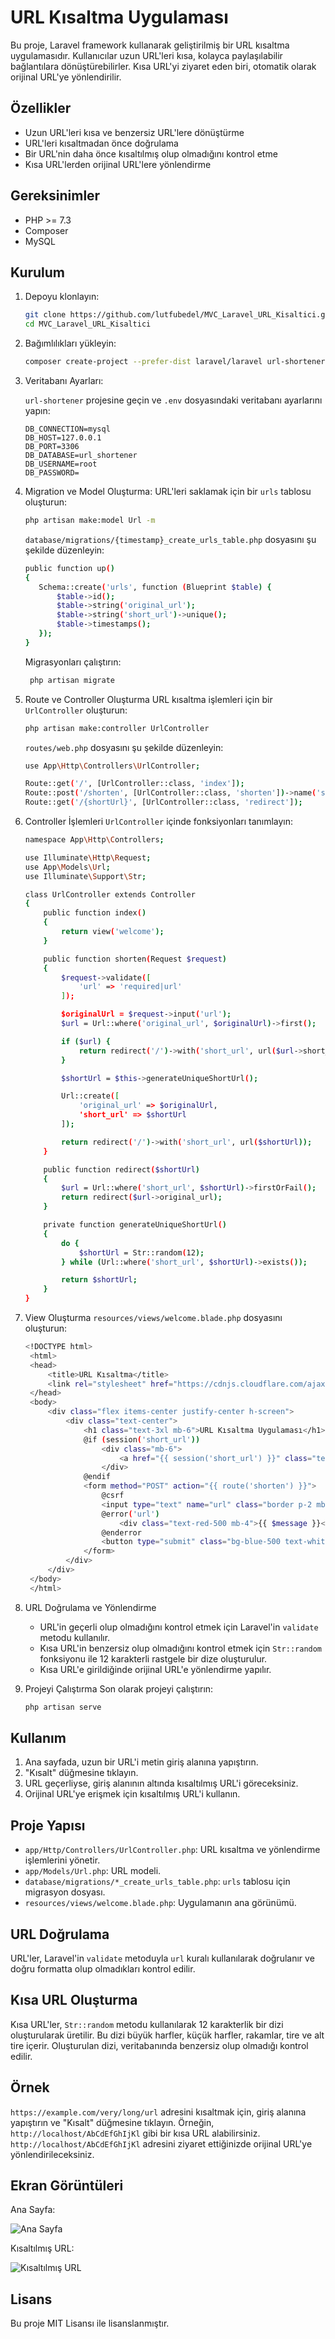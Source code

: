 # URL Kısaltma Uygulaması

Bu proje, Laravel framework kullanarak geliştirilmiş bir URL kısaltma uygulamasıdır. Kullanıcılar uzun URL'leri kısa, kolayca paylaşılabilir bağlantılara dönüştürebilirler. Kısa URL'yi ziyaret eden biri, otomatik olarak orijinal URL'ye yönlendirilir.

## Özellikler

- Uzun URL'leri kısa ve benzersiz URL'lere dönüştürme
- URL'leri kısaltmadan önce doğrulama
- Bir URL'nin daha önce kısaltılmış olup olmadığını kontrol etme
- Kısa URL'lerden orijinal URL'lere yönlendirme

## Gereksinimler

- PHP >= 7.3
- Composer
- MySQL

## Kurulum

1. Depoyu klonlayın:

    ```bash
    git clone https://github.com/lutfubedel/MVC_Laravel_URL_Kisaltici.git
    cd MVC_Laravel_URL_Kisaltici
    ```

2. Bağımlılıkları yükleyin:

    ```bash
    composer create-project --prefer-dist laravel/laravel url-shortener
    ```

3. Veritabanı Ayarları:

   `url-shortener`  projesine geçin ve `.env` dosyasındaki veritabanı ayarlarını yapın:

    ```env
    DB_CONNECTION=mysql
    DB_HOST=127.0.0.1
    DB_PORT=3306
    DB_DATABASE=url_shortener
    DB_USERNAME=root
    DB_PASSWORD=
    ```

4. Migration ve Model Oluşturma:
    URL'leri saklamak için bir  `urls` tablosu oluşturun:
    ```bash
    php artisan make:model Url -m
    ```
    `database/migrations/{timestamp}_create_urls_table.php` dosyasını şu şekilde düzenleyin:
     ```bash
    public function up()
    {
        Schema::create('urls', function (Blueprint $table) {
            $table->id();
            $table->string('original_url');
            $table->string('short_url')->unique();
            $table->timestamps();
        });
    }
    ```
    Migrasyonları çalıştırın:
   ```bash
    php artisan migrate
    ```
   
5. Route ve Controller Oluşturma
    URL kısaltma işlemleri için bir `UrlController` oluşturun:
    ```bash
    php artisan make:controller UrlController
    ```
    `routes/web.php` dosyasını şu şekilde düzenleyin:
    ```bash
    use App\Http\Controllers\UrlController;

    Route::get('/', [UrlController::class, 'index']);
    Route::post('/shorten', [UrlController::class, 'shorten'])->name('shorten');
    Route::get('/{shortUrl}', [UrlController::class, 'redirect']);

    ```

6. Controller İşlemleri
    `UrlController` içinde fonksiyonları tanımlayın:
    ```bash
    namespace App\Http\Controllers;

    use Illuminate\Http\Request;
    use App\Models\Url;
    use Illuminate\Support\Str;
    
    class UrlController extends Controller
    {
        public function index()
        {
            return view('welcome');
        }
    
        public function shorten(Request $request)
        {
            $request->validate([
                'url' => 'required|url'
            ]);
    
            $originalUrl = $request->input('url');
            $url = Url::where('original_url', $originalUrl)->first();
    
            if ($url) {
                return redirect('/')->with('short_url', url($url->short_url));
            }
    
            $shortUrl = $this->generateUniqueShortUrl();
    
            Url::create([
                'original_url' => $originalUrl,
                'short_url' => $shortUrl
            ]);
    
            return redirect('/')->with('short_url', url($shortUrl));
        }
    
        public function redirect($shortUrl)
        {
            $url = Url::where('short_url', $shortUrl)->firstOrFail();
            return redirect($url->original_url);
        }
    
        private function generateUniqueShortUrl()
        {
            do {
                $shortUrl = Str::random(12);
            } while (Url::where('short_url', $shortUrl)->exists());
    
            return $shortUrl;
        }
    }

    ```

7. View Oluşturma
   `resources/views/welcome.blade.php` dosyasını oluşturun:
   ```bash
   <!DOCTYPE html>
    <html>
    <head>
        <title>URL Kısaltma</title>
        <link rel="stylesheet" href="https://cdnjs.cloudflare.com/ajax/libs/tailwindcss/2.2.19/tailwind.min.css">
    </head>
    <body>
        <div class="flex items-center justify-center h-screen">
            <div class="text-center">
                <h1 class="text-3xl mb-6">URL Kısaltma Uygulaması</h1>
                @if (session('short_url'))
                    <div class="mb-6">
                        <a href="{{ session('short_url') }}" class="text-blue-500">{{ session('short_url') }}</a>
                    </div>
                @endif
                <form method="POST" action="{{ route('shorten') }}">
                    @csrf
                    <input type="text" name="url" class="border p-2 mb-4 w-full" placeholder="Uzun URL'i buraya yapıştırın">
                    @error('url')
                        <div class="text-red-500 mb-4">{{ $message }}</div>
                    @enderror
                    <button type="submit" class="bg-blue-500 text-white p-2 w-full">Kısalt</button>
                </form>
            </div>
        </div>
    </body>
    </html>

    ```
8. URL Doğrulama ve Yönlendirme
    - URL'in geçerli olup olmadığını kontrol etmek için Laravel'in `validate` metodu kullanılır.
    - Kısa URL'in benzersiz olup olmadığını kontrol etmek için `Str::random` fonksiyonu ile 12 karakterli rastgele bir dize oluşturulur.
    - Kısa URL'e girildiğinde orijinal URL'e yönlendirme yapılır.

9. Projeyi Çalıştırma
    Son olarak projeyi çalıştırın:
    ```bash
    php artisan serve
    ```
## Kullanım

1. Ana sayfada, uzun bir URL'i metin giriş alanına yapıştırın.
2. "Kısalt" düğmesine tıklayın.
3. URL geçerliyse, giriş alanının altında kısaltılmış URL'i göreceksiniz.
4. Orijinal URL'ye erişmek için kısaltılmış URL'i kullanın.

## Proje Yapısı

- `app/Http/Controllers/UrlController.php`: URL kısaltma ve yönlendirme işlemlerini yönetir.
- `app/Models/Url.php`: URL modeli.
- `database/migrations/*_create_urls_table.php`: `urls` tablosu için migrasyon dosyası.
- `resources/views/welcome.blade.php`: Uygulamanın ana görünümü.

## URL Doğrulama

URL'ler, Laravel'in `validate` metoduyla `url` kuralı kullanılarak doğrulanır ve doğru formatta olup olmadıkları kontrol edilir.

## Kısa URL Oluşturma

Kısa URL'ler, `Str::random` metodu kullanılarak 12 karakterlik bir dizi oluşturularak üretilir. Bu dizi büyük harfler, küçük harfler, rakamlar, tire ve alt tire içerir. Oluşturulan dizi, veritabanında benzersiz olup olmadığı kontrol edilir.

## Örnek

`https://example.com/very/long/url` adresini kısaltmak için, giriş alanına yapıştırın ve "Kısalt" düğmesine tıklayın. Örneğin, `http://localhost/AbCdEfGhIjKl` gibi bir kısa URL alabilirsiniz. `http://localhost/AbCdEfGhIjKl` adresini ziyaret ettiğinizde orijinal URL'ye yönlendirileceksiniz.

## Ekran Görüntüleri

Ana Sayfa:

![Ana Sayfa](images/image1.png)

Kısaltılmış URL:

![Kısaltılmış URL](images/image2.png)

## Lisans

Bu proje MIT Lisansı ile lisanslanmıştır.
